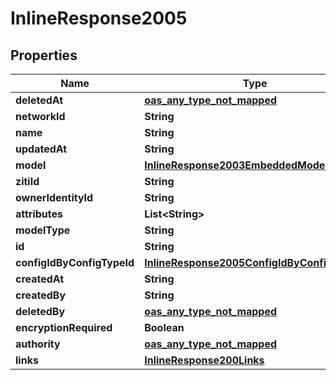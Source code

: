 

# InlineResponse2005

## Properties

Name | Type | Description | Notes
------------ | ------------- | ------------- | -------------
**deletedAt** | [**oas_any_type_not_mapped**](.md) |  | 
**networkId** | **String** |  | 
**name** | **String** |  | 
**updatedAt** | **String** |  | 
**model** | [**InlineResponse2003EmbeddedModel**](InlineResponse2003EmbeddedModel.md) |  | 
**zitiId** | **String** |  | 
**ownerIdentityId** | **String** |  | 
**attributes** | **List&lt;String&gt;** |  | 
**modelType** | **String** |  | 
**id** | **String** |  | 
**configIdByConfigTypeId** | [**InlineResponse2005ConfigIdByConfigTypeId**](InlineResponse2005ConfigIdByConfigTypeId.md) |  | 
**createdAt** | **String** |  | 
**createdBy** | **String** |  | 
**deletedBy** | [**oas_any_type_not_mapped**](.md) |  | 
**encryptionRequired** | **Boolean** |  | 
**authority** | [**oas_any_type_not_mapped**](.md) |  | 
**links** | [**InlineResponse200Links**](InlineResponse200Links.md) |  | 



